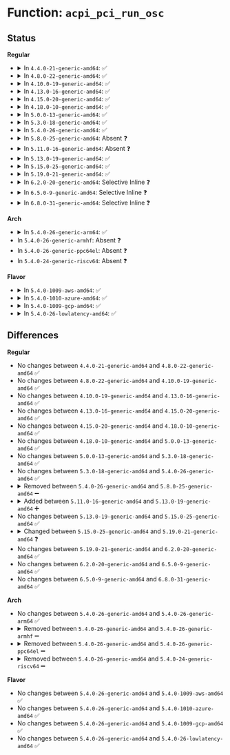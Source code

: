 # Function: <code>acpi_pci_run_osc</code>

## Status
<b>Regular</b>
<ul>
<li>
<details>
<summary>In <code>4.4.0-21-generic-amd64</code>: ✅</summary>

```c
acpi_status acpi_pci_run_osc(acpi_handle handle, const u32 * capbuf, u32 * retval)
```

```json
{
  "name": "acpi_pci_run_osc",
  "collision_type": "Unique Static",
  "inline_type": "No",
  "funcs": [
    {
      "addr": 18446744071583586029,
      "name": "acpi_pci_run_osc",
      "external": false,
      "loc": "drivers/acpi/pci_root.c:187",
      "file": "drivers/acpi/pci_root.c",
      "inline": "seen, unknown",
      "caller_inline": [],
      "caller_func": [
        "drivers/acpi/pci_root.c:acpi_pci_osc_control_set",
        "drivers/acpi/pci_root.c:acpi_pci_osc_control_set",
        "drivers/acpi/pci_root.c:acpi_pci_root_add"
      ]
    }
  ],
  "symbols": [
    {
      "addr": 18446744071583586029,
      "name": "acpi_pci_run_osc",
      "section": ".text",
      "bind": "STB_LOCAL",
      "size": 136
    }
  ]
}
```
</details>
</li>
<li>
<details>
<summary>In <code>4.8.0-22-generic-amd64</code>: ✅</summary>

```c
acpi_status acpi_pci_run_osc(acpi_handle handle, const u32 * capbuf, u32 * retval)
```

```json
{
  "name": "acpi_pci_run_osc",
  "collision_type": "Unique Static",
  "inline_type": "No",
  "funcs": [
    {
      "addr": 18446744071583908000,
      "name": "acpi_pci_run_osc",
      "external": false,
      "loc": "drivers/acpi/pci_root.c:187",
      "file": "drivers/acpi/pci_root.c",
      "inline": "seen, unknown",
      "caller_inline": [],
      "caller_func": [
        "drivers/acpi/pci_root.c:acpi_pci_root_add",
        "drivers/acpi/pci_root.c:acpi_pci_osc_control_set",
        "drivers/acpi/pci_root.c:acpi_pci_osc_control_set"
      ]
    }
  ],
  "symbols": [
    {
      "addr": 18446744071583908000,
      "name": "acpi_pci_run_osc",
      "section": ".text",
      "bind": "STB_LOCAL",
      "size": 136
    }
  ]
}
```
</details>
</li>
<li>
<details>
<summary>In <code>4.10.0-19-generic-amd64</code>: ✅</summary>

```c
acpi_status acpi_pci_run_osc(acpi_handle handle, const u32 * capbuf, u32 * retval)
```

```json
{
  "name": "acpi_pci_run_osc",
  "collision_type": "Unique Static",
  "inline_type": "No",
  "funcs": [
    {
      "addr": 18446744071584048879,
      "name": "acpi_pci_run_osc",
      "external": false,
      "loc": "drivers/acpi/pci_root.c:187",
      "file": "drivers/acpi/pci_root.c",
      "inline": "seen, unknown",
      "caller_inline": [],
      "caller_func": [
        "drivers/acpi/pci_root.c:acpi_pci_root_add",
        "drivers/acpi/pci_root.c:acpi_pci_osc_control_set",
        "drivers/acpi/pci_root.c:acpi_pci_osc_control_set"
      ]
    }
  ],
  "symbols": [
    {
      "addr": 18446744071584048879,
      "name": "acpi_pci_run_osc",
      "section": ".text",
      "bind": "STB_LOCAL",
      "size": 136
    }
  ]
}
```
</details>
</li>
<li>
<details>
<summary>In <code>4.13.0-16-generic-amd64</code>: ✅</summary>

```c
acpi_status acpi_pci_run_osc(acpi_handle handle, const u32 * capbuf, u32 * retval)
```

```json
{
  "name": "acpi_pci_run_osc",
  "collision_type": "Unique Static",
  "inline_type": "No",
  "funcs": [
    {
      "addr": 18446744071584107792,
      "name": "acpi_pci_run_osc",
      "external": false,
      "loc": "drivers/acpi/pci_root.c:187",
      "file": "drivers/acpi/pci_root.c",
      "inline": "seen, unknown",
      "caller_inline": [],
      "caller_func": [
        "drivers/acpi/pci_root.c:acpi_pci_root_add",
        "drivers/acpi/pci_root.c:acpi_pci_osc_control_set",
        "drivers/acpi/pci_root.c:acpi_pci_osc_control_set"
      ]
    }
  ],
  "symbols": [
    {
      "addr": 18446744071584107792,
      "name": "acpi_pci_run_osc",
      "section": ".text",
      "bind": "STB_LOCAL",
      "size": 150
    }
  ]
}
```
</details>
</li>
<li>
<details>
<summary>In <code>4.15.0-20-generic-amd64</code>: ✅</summary>

```c
acpi_status acpi_pci_run_osc(acpi_handle handle, const u32 * capbuf, u32 * retval)
```

```json
{
  "name": "acpi_pci_run_osc",
  "collision_type": "Unique Static",
  "inline_type": "No",
  "funcs": [
    {
      "addr": 18446744071584378928,
      "name": "acpi_pci_run_osc",
      "external": false,
      "loc": "drivers/acpi/pci_root.c:188",
      "file": "drivers/acpi/pci_root.c",
      "inline": "seen, unknown",
      "caller_inline": [],
      "caller_func": [
        "drivers/acpi/pci_root.c:acpi_pci_root_add",
        "drivers/acpi/pci_root.c:acpi_pci_osc_control_set",
        "drivers/acpi/pci_root.c:acpi_pci_osc_control_set"
      ]
    }
  ],
  "symbols": [
    {
      "addr": 18446744071584378928,
      "name": "acpi_pci_run_osc",
      "section": ".text",
      "bind": "STB_LOCAL",
      "size": 150
    }
  ]
}
```
</details>
</li>
<li>
<details>
<summary>In <code>4.18.0-10-generic-amd64</code>: ✅</summary>

```c
acpi_status acpi_pci_run_osc(acpi_handle handle, const u32 * capbuf, u32 * retval)
```

```json
{
  "name": "acpi_pci_run_osc",
  "collision_type": "Unique Static",
  "inline_type": "No",
  "funcs": [
    {
      "addr": 18446744071584600848,
      "name": "acpi_pci_run_osc",
      "external": false,
      "loc": "drivers/acpi/pci_root.c:189",
      "file": "drivers/acpi/pci_root.c",
      "inline": "seen, unknown",
      "caller_inline": [],
      "caller_func": [
        "drivers/acpi/pci_root.c:acpi_pci_root_add",
        "drivers/acpi/pci_root.c:acpi_pci_osc_control_set",
        "drivers/acpi/pci_root.c:acpi_pci_osc_control_set"
      ]
    }
  ],
  "symbols": [
    {
      "addr": 18446744071584600848,
      "name": "acpi_pci_run_osc",
      "section": ".text",
      "bind": "STB_LOCAL",
      "size": 152
    }
  ]
}
```
</details>
</li>
<li>
<details>
<summary>In <code>5.0.0-13-generic-amd64</code>: ✅</summary>

```c
acpi_status acpi_pci_run_osc(acpi_handle handle, const u32 * capbuf, u32 * retval)
```

```json
{
  "name": "acpi_pci_run_osc",
  "collision_type": "Unique Static",
  "inline_type": "No",
  "funcs": [
    {
      "addr": 18446744071584698768,
      "name": "acpi_pci_run_osc",
      "external": false,
      "loc": "drivers/acpi/pci_root.c:189",
      "file": "drivers/acpi/pci_root.c",
      "inline": "seen, unknown",
      "caller_inline": [],
      "caller_func": [
        "drivers/acpi/pci_root.c:acpi_pci_root_add",
        "drivers/acpi/pci_root.c:acpi_pci_osc_control_set",
        "drivers/acpi/pci_root.c:acpi_pci_osc_control_set"
      ]
    }
  ],
  "symbols": [
    {
      "addr": 18446744071584698768,
      "name": "acpi_pci_run_osc",
      "section": ".text",
      "bind": "STB_LOCAL",
      "size": 152
    }
  ]
}
```
</details>
</li>
<li>
<details>
<summary>In <code>5.3.0-18-generic-amd64</code>: ✅</summary>

```c
acpi_status acpi_pci_run_osc(acpi_handle handle, const u32 * capbuf, u32 * retval)
```

```json
{
  "name": "acpi_pci_run_osc",
  "collision_type": "Unique Static",
  "inline_type": "No",
  "funcs": [
    {
      "addr": 18446744071584899472,
      "name": "acpi_pci_run_osc",
      "external": false,
      "loc": "drivers/acpi/pci_root.c:177",
      "file": "drivers/acpi/pci_root.c",
      "inline": "seen, unknown",
      "caller_inline": [],
      "caller_func": [
        "drivers/acpi/pci_root.c:negotiate_os_control",
        "drivers/acpi/pci_root.c:acpi_pci_osc_control_set",
        "drivers/acpi/pci_root.c:acpi_pci_osc_control_set"
      ]
    }
  ],
  "symbols": [
    {
      "addr": 18446744071584899472,
      "name": "acpi_pci_run_osc",
      "section": ".text",
      "bind": "STB_LOCAL",
      "size": 145
    }
  ]
}
```
</details>
</li>
<li>
<details>
<summary>In <code>5.4.0-26-generic-amd64</code>: ✅</summary>

```c
acpi_status acpi_pci_run_osc(acpi_handle handle, const u32 * capbuf, u32 * retval)
```

```json
{
  "name": "acpi_pci_run_osc",
  "collision_type": "Unique Static",
  "inline_type": "No",
  "funcs": [
    {
      "addr": 18446744071585035200,
      "name": "acpi_pci_run_osc",
      "external": false,
      "loc": "drivers/acpi/pci_root.c:176",
      "file": "drivers/acpi/pci_root.c",
      "inline": "seen, unknown",
      "caller_inline": [],
      "caller_func": [
        "drivers/acpi/pci_root.c:negotiate_os_control",
        "drivers/acpi/pci_root.c:acpi_pci_osc_control_set",
        "drivers/acpi/pci_root.c:acpi_pci_osc_control_set"
      ]
    }
  ],
  "symbols": [
    {
      "addr": 18446744071585035200,
      "name": "acpi_pci_run_osc",
      "section": ".text",
      "bind": "STB_LOCAL",
      "size": 145
    }
  ]
}
```
</details>
</li>
<li>
<details>
<summary>In <code>5.8.0-25-generic-amd64</code>: Absent ❓</summary>

```json
{
  "name": "acpi_pci_run_osc",
  "collision_type": "Unique Static",
  "inline_type": "Full",
  "funcs": [
    {
      "addr": 18446744071585738823,
      "name": "acpi_pci_run_osc",
      "external": false,
      "loc": "drivers/acpi/pci_root.c:178",
      "file": "drivers/acpi/pci_root.c",
      "inline": "not declared, inlined",
      "caller_inline": [
        "drivers/acpi/pci_root.c:acpi_pci_osc_control_set",
        "drivers/acpi/pci_root.c:acpi_pci_query_osc"
      ],
      "caller_func": []
    }
  ],
  "symbols": []
}
```
</details>
</li>
<li>
<details>
<summary>In <code>5.11.0-16-generic-amd64</code>: Absent ❓</summary>

```json
{
  "name": "acpi_pci_run_osc",
  "collision_type": "Unique Static",
  "inline_type": "Full",
  "funcs": [
    {
      "addr": 18446744071585860375,
      "name": "acpi_pci_run_osc",
      "external": false,
      "loc": "drivers/acpi/pci_root.c:176",
      "file": "drivers/acpi/pci_root.c",
      "inline": "not declared, inlined",
      "caller_inline": [
        "drivers/acpi/pci_root.c:acpi_pci_osc_control_set",
        "drivers/acpi/pci_root.c:acpi_pci_query_osc"
      ],
      "caller_func": []
    }
  ],
  "symbols": []
}
```
</details>
</li>
<li>
<details>
<summary>In <code>5.13.0-19-generic-amd64</code>: ✅</summary>

```c
acpi_status acpi_pci_run_osc(acpi_handle handle, const u32 * capbuf, u32 * retval)
```

```json
{
  "name": "acpi_pci_run_osc",
  "collision_type": "Unique Static",
  "inline_type": "No",
  "funcs": [
    {
      "addr": 18446744071591375160,
      "name": "acpi_pci_run_osc",
      "external": false,
      "loc": "drivers/acpi/pci_root.c:174",
      "file": "drivers/acpi/pci_root.c",
      "inline": "seen, unknown",
      "caller_inline": [],
      "caller_func": []
    }
  ],
  "symbols": [
    {
      "addr": 18446744071591375160,
      "name": "acpi_pci_run_osc",
      "section": ".text",
      "bind": "STB_LOCAL",
      "size": 140
    }
  ]
}
```
</details>
</li>
<li>
<details>
<summary>In <code>5.15.0-25-generic-amd64</code>: ✅</summary>

```c
acpi_status acpi_pci_run_osc(acpi_handle handle, const u32 * capbuf, u32 * retval)
```

```json
{
  "name": "acpi_pci_run_osc",
  "collision_type": "Unique Static",
  "inline_type": "No",
  "funcs": [
    {
      "addr": 18446744071592410455,
      "name": "acpi_pci_run_osc",
      "external": false,
      "loc": "drivers/acpi/pci_root.c:176",
      "file": "drivers/acpi/pci_root.c",
      "inline": "seen, unknown",
      "caller_inline": [],
      "caller_func": []
    }
  ],
  "symbols": [
    {
      "addr": 18446744071592410455,
      "name": "acpi_pci_run_osc",
      "section": ".text",
      "bind": "STB_LOCAL",
      "size": 140
    }
  ]
}
```
</details>
</li>
<li>
<details>
<summary>In <code>5.19.0-21-generic-amd64</code>: ✅</summary>

```c
acpi_status acpi_pci_run_osc(struct acpi_pci_root * root, const u32 * capbuf, u32 * pci_control, u32 * cxl_control)
```

```json
{
  "name": "acpi_pci_run_osc",
  "collision_type": "Unique Static",
  "inline_type": "No",
  "funcs": [
    {
      "addr": 18446744071594277465,
      "name": "acpi_pci_run_osc",
      "external": false,
      "loc": "drivers/acpi/pci_root.c:221",
      "file": "drivers/acpi/pci_root.c",
      "inline": "seen, unknown",
      "caller_inline": [],
      "caller_func": [
        "drivers/acpi/pci_root.c:acpi_pci_osc_control_set",
        "drivers/acpi/pci_root.c:acpi_pci_osc_control_set"
      ]
    }
  ],
  "symbols": [
    {
      "addr": 18446744071594277465,
      "name": "acpi_pci_run_osc",
      "section": ".text",
      "bind": "STB_LOCAL",
      "size": 208
    }
  ]
}
```
</details>
</li>
<li>
<details>
<summary>In <code>6.2.0-20-generic-amd64</code>: Selective Inline ❓</summary>

```c
acpi_status acpi_pci_run_osc(struct acpi_pci_root * root, const u32 * capbuf, u32 * pci_control, u32 * cxl_control)
```

```json
{
  "name": "acpi_pci_run_osc",
  "collision_type": "Unique Static",
  "inline_type": "Selective",
  "funcs": [
    {
      "addr": 18446744071588720949,
      "name": "acpi_pci_run_osc",
      "external": false,
      "loc": "drivers/acpi/pci_root.c:221",
      "file": "drivers/acpi/pci_root.c",
      "inline": "not declared, inlined",
      "caller_inline": [
        "drivers/acpi/pci_root.c:acpi_pci_osc_control_set"
      ],
      "caller_func": [
        "drivers/acpi/pci_root.c:acpi_pci_osc_control_set"
      ]
    }
  ],
  "symbols": [
    {
      "addr": 18446744071588719840,
      "name": "acpi_pci_run_osc",
      "section": ".text",
      "bind": "STB_LOCAL",
      "size": 230
    }
  ]
}
```
</details>
</li>
<li>
<details>
<summary>In <code>6.5.0-9-generic-amd64</code>: Selective Inline ❓</summary>

```c
acpi_status acpi_pci_run_osc(struct acpi_pci_root * root, const u32 * capbuf, u32 * pci_control, u32 * cxl_control)
```

```json
{
  "name": "acpi_pci_run_osc",
  "collision_type": "Unique Static",
  "inline_type": "Selective",
  "funcs": [
    {
      "addr": 18446744071589009125,
      "name": "acpi_pci_run_osc",
      "external": false,
      "loc": "drivers/acpi/pci_root.c:221",
      "file": "drivers/acpi/pci_root.c",
      "inline": "not declared, inlined",
      "caller_inline": [
        "drivers/acpi/pci_root.c:acpi_pci_osc_control_set"
      ],
      "caller_func": [
        "drivers/acpi/pci_root.c:acpi_pci_osc_control_set"
      ]
    }
  ],
  "symbols": [
    {
      "addr": 18446744071589008032,
      "name": "acpi_pci_run_osc",
      "section": ".text",
      "bind": "STB_LOCAL",
      "size": 230
    }
  ]
}
```
</details>
</li>
<li>
<details>
<summary>In <code>6.8.0-31-generic-amd64</code>: Selective Inline ❓</summary>

```c
acpi_status acpi_pci_run_osc(struct acpi_pci_root * root, const u32 * capbuf, u32 * pci_control, u32 * cxl_control)
```

```json
{
  "name": "acpi_pci_run_osc",
  "collision_type": "Unique Static",
  "inline_type": "Selective",
  "funcs": [
    {
      "addr": 18446744071589313477,
      "name": "acpi_pci_run_osc",
      "external": false,
      "loc": "drivers/acpi/pci_root.c:221",
      "file": "drivers/acpi/pci_root.c",
      "inline": "not declared, inlined",
      "caller_inline": [
        "drivers/acpi/pci_root.c:acpi_pci_osc_control_set"
      ],
      "caller_func": [
        "drivers/acpi/pci_root.c:acpi_pci_osc_control_set"
      ]
    }
  ],
  "symbols": [
    {
      "addr": 18446744071589312384,
      "name": "acpi_pci_run_osc",
      "section": ".text",
      "bind": "STB_LOCAL",
      "size": 230
    }
  ]
}
```
</details>
</li>
</ul>
<b>Arch</b>
<ul>
<li>
<details>
<summary>In <code>5.4.0-26-generic-arm64</code>: ✅</summary>

```c
acpi_status acpi_pci_run_osc(acpi_handle handle, const u32 * capbuf, u32 * retval)
```

```json
{
  "name": "acpi_pci_run_osc",
  "collision_type": "Unique Static",
  "inline_type": "No",
  "funcs": [
    {
      "addr": 18446603336497448656,
      "name": "acpi_pci_run_osc",
      "external": false,
      "loc": "drivers/acpi/pci_root.c:176",
      "file": "drivers/acpi/pci_root.c",
      "inline": "seen, unknown",
      "caller_inline": [],
      "caller_func": [
        "drivers/acpi/pci_root.c:acpi_pci_root_add",
        "drivers/acpi/pci_root.c:acpi_pci_osc_control_set",
        "drivers/acpi/pci_root.c:acpi_pci_osc_control_set"
      ]
    }
  ],
  "symbols": [
    {
      "addr": 18446603336497448656,
      "name": "acpi_pci_run_osc",
      "section": ".text",
      "bind": "STB_LOCAL",
      "size": 176
    }
  ]
}
```
</details>
</li>
<li>
In <code>5.4.0-26-generic-armhf</code>: Absent ❓
</li>
<li>
In <code>5.4.0-26-generic-ppc64el</code>: Absent ❓
</li>
<li>
In <code>5.4.0-24-generic-riscv64</code>: Absent ❓
</li>
</ul>
<b>Flavor</b>
<ul>
<li>
<details>
<summary>In <code>5.4.0-1009-aws-amd64</code>: ✅</summary>

```c
acpi_status acpi_pci_run_osc(acpi_handle handle, const u32 * capbuf, u32 * retval)
```

```json
{
  "name": "acpi_pci_run_osc",
  "collision_type": "Unique Static",
  "inline_type": "No",
  "funcs": [
    {
      "addr": 18446744071584974496,
      "name": "acpi_pci_run_osc",
      "external": false,
      "loc": "drivers/acpi/pci_root.c:176",
      "file": "drivers/acpi/pci_root.c",
      "inline": "seen, unknown",
      "caller_inline": [],
      "caller_func": [
        "drivers/acpi/pci_root.c:negotiate_os_control",
        "drivers/acpi/pci_root.c:acpi_pci_osc_control_set",
        "drivers/acpi/pci_root.c:acpi_pci_osc_control_set"
      ]
    }
  ],
  "symbols": [
    {
      "addr": 18446744071584974496,
      "name": "acpi_pci_run_osc",
      "section": ".text",
      "bind": "STB_LOCAL",
      "size": 145
    }
  ]
}
```
</details>
</li>
<li>
<details>
<summary>In <code>5.4.0-1010-azure-amd64</code>: ✅</summary>

```c
acpi_status acpi_pci_run_osc(acpi_handle handle, const u32 * capbuf, u32 * retval)
```

```json
{
  "name": "acpi_pci_run_osc",
  "collision_type": "Unique Static",
  "inline_type": "No",
  "funcs": [
    {
      "addr": 18446744071584883344,
      "name": "acpi_pci_run_osc",
      "external": false,
      "loc": "drivers/acpi/pci_root.c:176",
      "file": "drivers/acpi/pci_root.c",
      "inline": "seen, unknown",
      "caller_inline": [],
      "caller_func": [
        "drivers/acpi/pci_root.c:negotiate_os_control",
        "drivers/acpi/pci_root.c:acpi_pci_osc_control_set",
        "drivers/acpi/pci_root.c:acpi_pci_osc_control_set"
      ]
    }
  ],
  "symbols": [
    {
      "addr": 18446744071584883344,
      "name": "acpi_pci_run_osc",
      "section": ".text",
      "bind": "STB_LOCAL",
      "size": 145
    }
  ]
}
```
</details>
</li>
<li>
<details>
<summary>In <code>5.4.0-1009-gcp-amd64</code>: ✅</summary>

```c
acpi_status acpi_pci_run_osc(acpi_handle handle, const u32 * capbuf, u32 * retval)
```

```json
{
  "name": "acpi_pci_run_osc",
  "collision_type": "Unique Static",
  "inline_type": "No",
  "funcs": [
    {
      "addr": 18446744071584986784,
      "name": "acpi_pci_run_osc",
      "external": false,
      "loc": "drivers/acpi/pci_root.c:176",
      "file": "drivers/acpi/pci_root.c",
      "inline": "seen, unknown",
      "caller_inline": [],
      "caller_func": [
        "drivers/acpi/pci_root.c:negotiate_os_control",
        "drivers/acpi/pci_root.c:acpi_pci_osc_control_set",
        "drivers/acpi/pci_root.c:acpi_pci_osc_control_set"
      ]
    }
  ],
  "symbols": [
    {
      "addr": 18446744071584986784,
      "name": "acpi_pci_run_osc",
      "section": ".text",
      "bind": "STB_LOCAL",
      "size": 145
    }
  ]
}
```
</details>
</li>
<li>
<details>
<summary>In <code>5.4.0-26-lowlatency-amd64</code>: ✅</summary>

```c
acpi_status acpi_pci_run_osc(acpi_handle handle, const u32 * capbuf, u32 * retval)
```

```json
{
  "name": "acpi_pci_run_osc",
  "collision_type": "Unique Static",
  "inline_type": "No",
  "funcs": [
    {
      "addr": 18446744071585092960,
      "name": "acpi_pci_run_osc",
      "external": false,
      "loc": "drivers/acpi/pci_root.c:176",
      "file": "drivers/acpi/pci_root.c",
      "inline": "seen, unknown",
      "caller_inline": [],
      "caller_func": [
        "drivers/acpi/pci_root.c:negotiate_os_control",
        "drivers/acpi/pci_root.c:acpi_pci_osc_control_set",
        "drivers/acpi/pci_root.c:acpi_pci_osc_control_set"
      ]
    }
  ],
  "symbols": [
    {
      "addr": 18446744071585092960,
      "name": "acpi_pci_run_osc",
      "section": ".text",
      "bind": "STB_LOCAL",
      "size": 145
    }
  ]
}
```
</details>
</li>
</ul>

## Differences
<b>Regular</b>
<ul>
<li>
No changes between <code>4.4.0-21-generic-amd64</code> and <code>4.8.0-22-generic-amd64</code> ✅
</li>
<li>
No changes between <code>4.8.0-22-generic-amd64</code> and <code>4.10.0-19-generic-amd64</code> ✅
</li>
<li>
No changes between <code>4.10.0-19-generic-amd64</code> and <code>4.13.0-16-generic-amd64</code> ✅
</li>
<li>
No changes between <code>4.13.0-16-generic-amd64</code> and <code>4.15.0-20-generic-amd64</code> ✅
</li>
<li>
No changes between <code>4.15.0-20-generic-amd64</code> and <code>4.18.0-10-generic-amd64</code> ✅
</li>
<li>
No changes between <code>4.18.0-10-generic-amd64</code> and <code>5.0.0-13-generic-amd64</code> ✅
</li>
<li>
No changes between <code>5.0.0-13-generic-amd64</code> and <code>5.3.0-18-generic-amd64</code> ✅
</li>
<li>
No changes between <code>5.3.0-18-generic-amd64</code> and <code>5.4.0-26-generic-amd64</code> ✅
</li>
<li>
<details>
<summary>Removed between <code>5.4.0-26-generic-amd64</code> and <code>5.8.0-25-generic-amd64</code> ➖</summary>

```c
acpi_status acpi_pci_run_osc(acpi_handle handle, const u32 * capbuf, u32 * retval)
```
</details>
</li>
<li>
<details>
<summary>Added between <code>5.11.0-16-generic-amd64</code> and <code>5.13.0-19-generic-amd64</code> ➕</summary>

```c
acpi_status acpi_pci_run_osc(acpi_handle handle, const u32 * capbuf, u32 * retval)
```
</details>
</li>
<li>
No changes between <code>5.13.0-19-generic-amd64</code> and <code>5.15.0-25-generic-amd64</code> ✅
</li>
<li>
<details>
<summary>Changed between <code>5.15.0-25-generic-amd64</code> and <code>5.19.0-21-generic-amd64</code> ❓</summary>
<ul>
<li>
<b>Param added. </b>
<code>struct acpi_pci_root * root</code>
</li>
<li>
<b>Param added. </b>
<code>u32 * pci_control</code>
</li>
<li>
<b>Param added. </b>
<code>u32 * cxl_control</code>
</li>
<li>
<b>Param removed. </b>
<code>acpi_handle handle</code>
</li>
<li>
<b>Param removed. </b>
<code>u32 * retval</code>
</li>
</ul>
</details>
</li>
<li>
No changes between <code>5.19.0-21-generic-amd64</code> and <code>6.2.0-20-generic-amd64</code> ✅
</li>
<li>
No changes between <code>6.2.0-20-generic-amd64</code> and <code>6.5.0-9-generic-amd64</code> ✅
</li>
<li>
No changes between <code>6.5.0-9-generic-amd64</code> and <code>6.8.0-31-generic-amd64</code> ✅
</li>
</ul>
<b>Arch</b>
<ul>
<li>
No changes between <code>5.4.0-26-generic-amd64</code> and <code>5.4.0-26-generic-arm64</code> ✅
</li>
<li>
<details>
<summary>Removed between <code>5.4.0-26-generic-amd64</code> and <code>5.4.0-26-generic-armhf</code> ➖</summary>

```c
acpi_status acpi_pci_run_osc(acpi_handle handle, const u32 * capbuf, u32 * retval)
```
</details>
</li>
<li>
<details>
<summary>Removed between <code>5.4.0-26-generic-amd64</code> and <code>5.4.0-26-generic-ppc64el</code> ➖</summary>

```c
acpi_status acpi_pci_run_osc(acpi_handle handle, const u32 * capbuf, u32 * retval)
```
</details>
</li>
<li>
<details>
<summary>Removed between <code>5.4.0-26-generic-amd64</code> and <code>5.4.0-24-generic-riscv64</code> ➖</summary>

```c
acpi_status acpi_pci_run_osc(acpi_handle handle, const u32 * capbuf, u32 * retval)
```
</details>
</li>
</ul>
<b>Flavor</b>
<ul>
<li>
No changes between <code>5.4.0-26-generic-amd64</code> and <code>5.4.0-1009-aws-amd64</code> ✅
</li>
<li>
No changes between <code>5.4.0-26-generic-amd64</code> and <code>5.4.0-1010-azure-amd64</code> ✅
</li>
<li>
No changes between <code>5.4.0-26-generic-amd64</code> and <code>5.4.0-1009-gcp-amd64</code> ✅
</li>
<li>
No changes between <code>5.4.0-26-generic-amd64</code> and <code>5.4.0-26-lowlatency-amd64</code> ✅
</li>
</ul>
